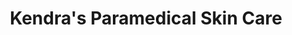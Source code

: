 ---
title: "Kendra's Paramedical Skin Care"
url: /albuquerque/kendras-paramedical-skin-care/
shop: Kosmetik
---